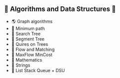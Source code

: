## &#127867; Algorithms and Data Structures &#127829;

- &#127758; Graph algorithms <br>
- &#127939; Minimum path <br>
- &#127795; Search Tree <br>
- &#127796; Segment Tree <br>
- &#127794; Quires on Trees <br>
- &#127810; Flow and Matching <br>
- &#127867; MaxFlow MinCost <br>
- &#128056; Mathematics <br>
- &#128034; Strings <br>
- &#128027; List Stack Queue + DSU <br>